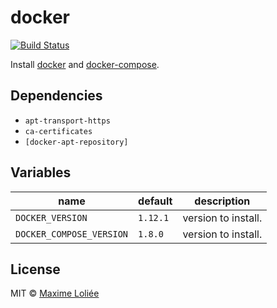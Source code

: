 # docker

[![Build Status](https://travis-ci.org/loliee/install-scripts.svg?branch=master)](https://travis-ci.org/loliee/install-scripts)

Install [docker](https://docs.docker.com/engine/installation) and [docker-compose](https://docs.docker.com/compose/install/).

## Dependencies

- `apt-transport-https`
- `ca-certificates`
- `[docker-apt-repository]`

## Variables

name             | default   | description
-----------------|-----------|----------------------------------
`DOCKER_VERSION` | `1.12.1` | version to install.
`DOCKER_COMPOSE_VERSION` | `1.8.0` | version to install.

## License

MIT © [Maxime Loliée](https://github.com/loliee/)
